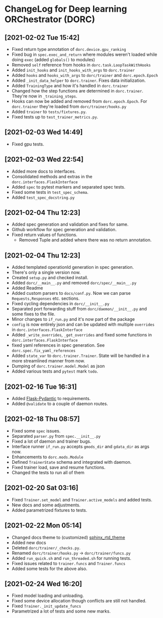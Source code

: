 # ChangeLog for Deep learning ORChestrator (DORC)

## [2021-02-02 Tue 15:42]
- Fixed return type annotation of `dorc.device.gpu_ranking`
- Fixed bug in `spec.exec_and_return` where modules weren't loaded while doing
  `exec` (added `globals()` to modules)
- Removed `self` reference from hooks in `dorc.task.LoopTaskWithHooks`
- Added `init_hooks` and `init_hooks_with_args` to `dorc.trainer`
- Added `hooks` and `hooks_with_args` to `dorc/trainer` and `dorc.epoch.Epoch`
- Added `_init_data_helper` to `dorc.trainer`. Fixes data initialization.
- Added `TrainingType` and how it's handled in `dorc.trainer`
- Changed how the step functions are determined in `dorc.trainer`. They're now
  in `_training_steps`.
- Hooks can now be added and removed from `dorc.epoch.Epoch`. For `dorc.trainer`
  they're loaded from `dorc/trainer/hooks.py`
- Added `trainer` to `tests/fixtures.py`.
- Fixed tests up to `test_trainer_metrics.py`.

## [2021-02-03 Wed 14:49]
- Fixed gpu tests.

## [2021-02-03 Wed 22:54]
- Added more docs to interfaces.
- Consolidated methods and extras in the `dorc.interfaces.FlaskInterface`
- Added `spec` to pytest markers and separated spec tests.
- Fixed some tests in `test_spec_schema`.
- Added `test_spec_docstring.py`

## [2021-02-04 Thu 12:23]
- Added spec generation and validation and fixes for same.
- Github workflow for spec generation and validation.
- Fixed return values of functions.
  - Removed Tuple and added where there was no return annotation.

## [2021-02-04 Thu 12:23]
- Added templated operationId generation in spec generation.
- There's only a single version now.
- Created `setup.py` and checked install.
- Added `dorc/__main__.py` and removed `dorc/spec/__main__.py`
- Added Readme
- Added custom parsers to `docs/conf.py`. Now we can parse `Requests,Responses`
  etc. sections.
- Fixed cycling dependencies in `dorc/__init__.py`
- Separated port forwarding stuff from `dorc/daemon/__init__.py` and some fixes
  to the file.
- Minor changes to `if_run.py` and it's now part of the package
- `config` is now entirely json and can be updated with multiple `overrides` in
  `dorc.interfaces.FlaskInterface`
- Added `_write_overrides`, `_get_overrides` and fixed some functions in
  `dorc.interfaces.FlaskInterface`
- fixed yaml references in spec generation. See `dorc.spec.fix_yaml_references`
- Added `state_var` to `dorc.trainer.Trainer`. State will be handled in a more
  streamlined manner from now.
- Dumping of `dorc.trainer.model.Model` as json
- Added various tests and `pytest` mark `todo`.

## [2021-02-16 Tue 16:31]
- Added [Flask-Pydantic](https://github.com/bauerji/flask_pydantic) to requirements.
- Added `@validate` to a couple of daemon routes.

## [2021-02-18 Thu 08:57]
- Fixed some `spec` issues.
- Separated `parser.py` from `spec.__init__.py`
- Fixed a lot of daemon and trainer bugs.
- Interface runner `if_run.py` accepts `gmods_dir` and `gdata_dir` as args now.
- Enhancements to `dorc.mods.Module`
- Defined `TrainerState` schema and integrated with daemon.
- Fixed trainer load, save and resume functions.
- Changed the tests to run all of them

## [2021-02-20 Sat 03:16]
- Fixed `Trainer.set_model` and `Trainer.active_models` and added tests.
- New docs and some adjustments.
- Added parametrized fixtures to tests.

## [2021-02-22 Mon 05:14]
- Changed docs theme to (customized)
  [sphinx_rtd_theme](https://github.com/readthedocs/sphinx_rtd_theme)
- Added new docs
- Deleted `dorc/trainer/_checks.py`.
- Renamed `dorc/trainer/hooks.py` -> `dorc/trainer/funcs.py`
- Added `run_quick.sh` and `run_threaded.sh` for running tests.
- Fixed issues related to `trainer.funcs` and `Trainer.funcs`
- Added some tests for the above also.

## [2021-02-24 Wed 16:20]
- Fixed model loading and unloading.
- Fixed some device allocation though conflicts are still not handled.
- Fixed `Trainer._init_update_funcs`
- Parametrized a lot of tests and some new marks.
